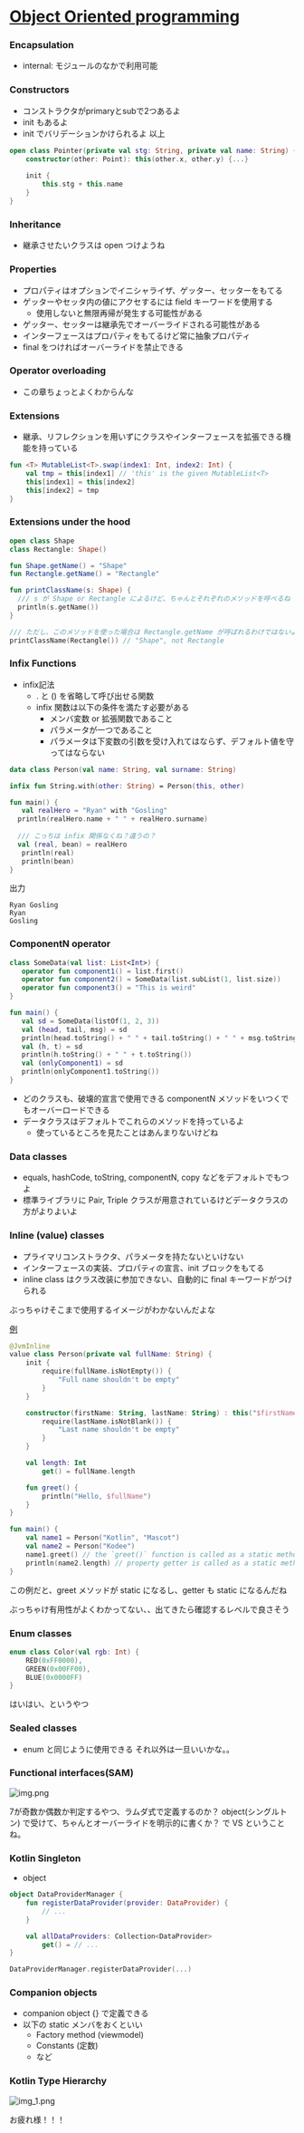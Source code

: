 # [Object Oriented programming](https://docs.google.com/presentation/d/1RvnmqWM-Q_hYi1dWwqN1ieK2pZAwlThOkLI9j5yqViU/edit?usp=drive_link)

### Encapsulation
- internal: モジュールのなかで利用可能

### Constructors
- コンストラクタがprimaryとsubで2つあるよ
- init もあるよ
- init でバリデーションかけられるよ
以上

```kotlin
open class Pointer(private val stg: String, private val name: String) {
    constructor(other: Point): this(other.x, other.y) {...}
    
    init {
        this.stg + this.name
    }
}
```

### Inheritance
- 継承させたいクラスは open つけようね

### Properties
- プロパティはオプションでイニシャライザ、ゲッター、セッターをもてる
- ゲッターやセッタ内の値にアクセするには field キーワードを使用する
  - 使用しないと無限再帰が発生する可能性がある
- ゲッター、セッターは継承先でオーバーライドされる可能性がある
- インターフェースはプロパティをもてるけど常に抽象プロパティ
- final をつければオーバーライドを禁止できる

### Operator overloading
- この章ちょっとよくわからんな

### Extensions
- 継承、リフレクションを用いずにクラスやインターフェースを拡張できる機能を持っている
```kotlin
fun <T> MutableList<T>.swap(index1: Int, index2: Int) {
    val tmp = this[index1] // 'this' is the given MutableList<T>
    this[index1] = this[index2]
    this[index2] = tmp
}
```

### Extensions under the hood
```kotlin
open class Shape
class Rectangle: Shape()

fun Shape.getName() = "Shape"
fun Rectangle.getName() = "Rectangle"

fun printClassName(s: Shape) {
  /// s が Shape or Rectangle によるけど、ちゃんとそれぞれのメソッドを呼べるね
  println(s.getName())
}

/// ただし、このメソッドを使った場合は Rectangle.getName が呼ばれるわけではないよ
printClassName(Rectangle()) // "Shape", not Rectangle
```

### Infix Functions
- infix記法
  - . と () を省略して呼び出せる関数
  - infix 関数は以下の条件を満たす必要がある
    - メンバ変数 or 拡張関数であること
    - パラメータが一つであること
    - パラメータは下変数の引数を受け入れてはならず、デフォルト値を守ってはならない
```kotlin
data class Person(val name: String, val surname: String)

infix fun String.with(other: String) = Person(this, other)

fun main() {
   val realHero = "Ryan" with "Gosling"
  println(realHero.name + " " + realHero.surname)
  
  /// こっちは infix 関係なくね？違うの？
  val (real, bean) = realHero
   println(real)
   println(bean)
}
```

出力
```text
Ryan Gosling
Ryan
Gosling
```

### ComponentN operator
```kotlin
class SomeData(val list: List<Int>) {
   operator fun component1() = list.first()
   operator fun component2() = SomeData(list.subList(1, list.size))
   operator fun component3() = "This is weird"
}

fun main() {
   val sd = SomeData(listOf(1, 2, 3))
   val (head, tail, msg) = sd
   println(head.toString() + " " + tail.toString() + " " + msg.toString())
   val (h, t) = sd
   println(h.toString() + " " + t.toString())
   val (onlyComponent1) = sd
   println(onlyComponent1.toString())
}
```
- どのクラスも、破壊的宣言で使用できる componentN メソッドをいつくでもオーバーロードできる
- データクラスはデフォルトでこれらのメソッドを持っているよ
  - 使っているところを見たことはあんまりないけどね

### Data classes
- equals, hashCode, toString, componentN, copy などをデフォルトでもつよ
- 標準ライブラリに Pair, Triple クラスが用意されているけどデータクラスの方がよりよいよ

### Inline (value) classes
- プライマリコンストラクタ、パラメータを持たないといけない
- インターフェースの実装、プロパティの宣言、init ブロックをもてる
- inline class はクラス改装に参加できない、自動的に final キーワードがつけられる

ぶっちゃけそこまで使用するイメージがわかないんだよな

[例](https://kotlinlang.org/docs/inline-classes.html#members)

```kotlin
@JvmInline
value class Person(private val fullName: String) {
    init {
        require(fullName.isNotEmpty()) {
            "Full name shouldn't be empty"
        }
    }

    constructor(firstName: String, lastName: String) : this("$firstName $lastName") {
        require(lastName.isNotBlank()) {
            "Last name shouldn't be empty"
        }
    }

    val length: Int
        get() = fullName.length

    fun greet() {
        println("Hello, $fullName")
    }
}

fun main() {
    val name1 = Person("Kotlin", "Mascot")
    val name2 = Person("Kodee")
    name1.greet() // the `greet()` function is called as a static method
    println(name2.length) // property getter is called as a static method
}
```

この例だと、greet メソッドが static になるし、getter も static になるんだね

ぶっちゃけ有用性がよくわかってない、、出てきたら確認するレベルで良さそう

### Enum classes
```kotlin
enum class Color(val rgb: Int) {
    RED(0xFF0000),
    GREEN(0x00FF00),
    BLUE(0x0000FF)
}
```

はいはい、というやつ

### Sealed classes
- enum と同じように使用できる
それ以外は一旦いいかな。。

### Functional interfaces(SAM)
![img.png](img.png)

7が奇数か偶数か判定するやつ、ラムダ式で定義するのか？ object(シングルトン) で受けて、ちゃんとオーバーライドを明示的に書くか？
で VS ということね。

### Kotlin Singleton
- object

```kotlin
object DataProviderManager {
    fun registerDataProvider(provider: DataProvider) {
        // ...
    }

    val allDataProviders: Collection<DataProvider>
        get() = // ...
}

DataProviderManager.registerDataProvider(...)
```

### Companion objects
- companion object {} で定義できる
- 以下の static メンバをおくといい
  - Factory method (viewmodel)
  - Constants (定数)
  - など

### Kotlin Type Hierarchy
![img_1.png](img_1.png)

お疲れ様！！！